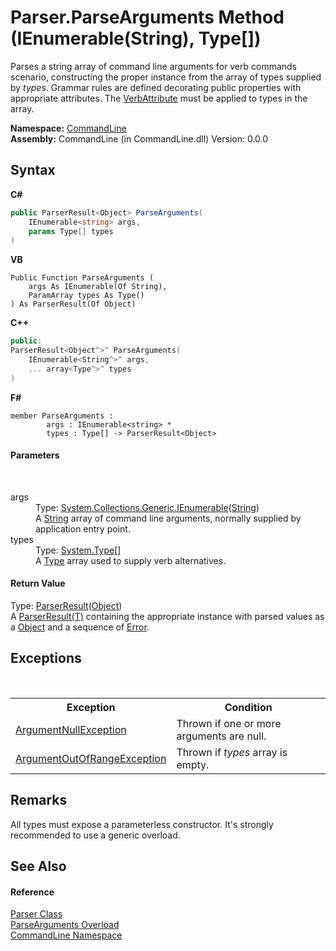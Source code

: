 # Parser.ParseArguments Method (IEnumerable(String), Type[])
 

Parses a string array of command line arguments for verb commands scenario, constructing the proper instance from the array of types supplied by *types*. Grammar rules are defined decorating public properties with appropriate attributes. The <a href="T_CommandLine_VerbAttribute">VerbAttribute</a> must be applied to types in the array.

**Namespace:**&nbsp;<a href="N_CommandLine">CommandLine</a><br />**Assembly:**&nbsp;CommandLine (in CommandLine.dll) Version: 0.0.0

## Syntax

**C#**<br />
``` C#
public ParserResult<Object> ParseArguments(
	IEnumerable<string> args,
	params Type[] types
)
```

**VB**<br />
``` VB
Public Function ParseArguments ( 
	args As IEnumerable(Of String),
	ParamArray types As Type()
) As ParserResult(Of Object)
```

**C++**<br />
``` C++
public:
ParserResult<Object^>^ ParseArguments(
	IEnumerable<String^>^ args, 
	... array<Type^>^ types
)
```

**F#**<br />
``` F#
member ParseArguments : 
        args : IEnumerable<string> * 
        types : Type[] -> ParserResult<Object> 

```


#### Parameters
&nbsp;<dl><dt>args</dt><dd>Type: <a href="https://docs.microsoft.com/dotnet/api/system.collections.generic.ienumerable-1" target="_blank">System.Collections.Generic.IEnumerable</a>(<a href="https://docs.microsoft.com/dotnet/api/system.string" target="_blank">String</a>)<br />A <a href="https://docs.microsoft.com/dotnet/api/system.string" target="_blank">String</a> array of command line arguments, normally supplied by application entry point.</dd><dt>types</dt><dd>Type: <a href="https://docs.microsoft.com/dotnet/api/system.type" target="_blank">System.Type</a>[]<br />A <a href="https://docs.microsoft.com/dotnet/api/system.type" target="_blank">Type</a> array used to supply verb alternatives.</dd></dl>

#### Return Value
Type: <a href="T_CommandLine_ParserResult_1">ParserResult</a>(<a href="https://docs.microsoft.com/dotnet/api/system.object" target="_blank">Object</a>)<br />A <a href="T_CommandLine_ParserResult_1">ParserResult(T)</a> containing the appropriate instance with parsed values as a <a href="https://docs.microsoft.com/dotnet/api/system.object" target="_blank">Object</a> and a sequence of <a href="T_CommandLine_Error">Error</a>.

## Exceptions
&nbsp;<table><tr><th>Exception</th><th>Condition</th></tr><tr><td><a href="https://docs.microsoft.com/dotnet/api/system.argumentnullexception" target="_blank">ArgumentNullException</a></td><td>Thrown if one or more arguments are null.</td></tr><tr><td><a href="https://docs.microsoft.com/dotnet/api/system.argumentoutofrangeexception" target="_blank">ArgumentOutOfRangeException</a></td><td>Thrown if *types* array is empty.</td></tr></table>

## Remarks
All types must expose a parameterless constructor. It's strongly recommended to use a generic overload.

## See Also


#### Reference
<a href="T_CommandLine_Parser">Parser Class</a><br /><a href="Overload_CommandLine_Parser_ParseArguments">ParseArguments Overload</a><br /><a href="N_CommandLine">CommandLine Namespace</a><br />